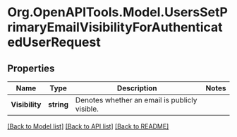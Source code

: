# Org.OpenAPITools.Model.UsersSetPrimaryEmailVisibilityForAuthenticatedUserRequest

## Properties

Name | Type | Description | Notes
------------ | ------------- | ------------- | -------------
**Visibility** | **string** | Denotes whether an email is publicly visible. | 

[[Back to Model list]](../README.md#documentation-for-models) [[Back to API list]](../README.md#documentation-for-api-endpoints) [[Back to README]](../README.md)

